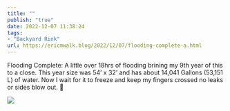 ```yaml
---
title: ""
publish: "true"
date: 2022-12-07 11:38:24
tags:
- "Backyard Rink"
url: https://ericmwalk.blog/2022/12/07/flooding-complete-a.html
---
```

Flooding Complete: A little over 18hrs of flooding brining my 9th year of this to a close. This year size was 54’ x 32’ and has about 14,041 Gallons (53,151 L) of water. Now I wait for it to freeze and keep my fingers crossed no leaks or sides blow out. 🏒


![](https://ericmwalk.blog/uploads/2022/1c84eb5bed.jpg)